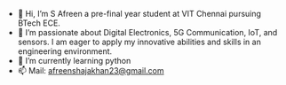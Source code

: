 - 👋 Hi, I’m S Afreen a pre-final year student at VIT Chennai pursuing BTech ECE.
- 👀 I’m passionate about Digital Electronics, 5G Communication, IoT, and sensors. I am eager to apply my innovative abilities and skills in an engineering environment.
- 🌱 I’m currently learning python
- 📫 Mail: afreenshajakhan23@gmail.com


<!---
Afreen2302/Afreen2302 is a ✨ special ✨ repository because its `README.md` (this file) appears on your GitHub profile.
You can click the Preview link to take a look at your changes.
--->
